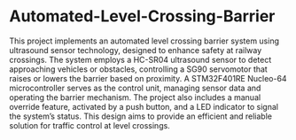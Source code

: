 # Automated-Level-Crossing-Barrier
This project implements an automated level crossing barrier system using ultrasound sensor technology, designed to enhance safety at railway crossings. The system employs a HC-SR04 ultrasound sensor to detect approaching vehicles or obstacles, controlling a SG90 servomotor that raises or lowers the barrier based on proximity. A STM32F401RE Nucleo-64 microcontroller serves as the control unit, managing sensor data and operating the barrier mechanism. The project also includes a manual override feature, activated by a push button, and a LED indicator to signal the system’s status. This design aims to provide an efficient and reliable solution for traffic control at level crossings.
